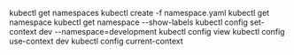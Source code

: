 kubectl get namespaces
kubectl create -f namespace.yaml 
kubectl get namespace
kubectl get namespace --show-labels
kubectl config set-context dev --namespace=development
kubectl config view
kubectl config use-context dev
kubectl config current-context

